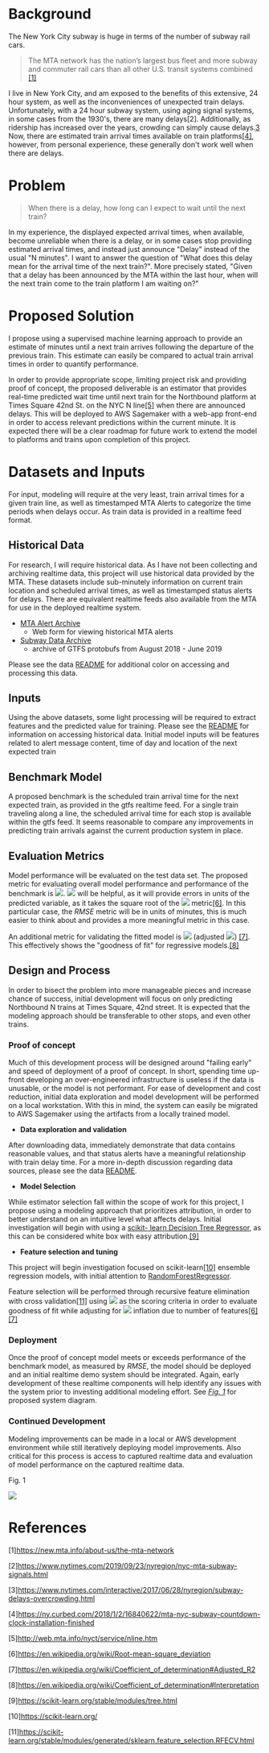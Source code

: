 # Background

The New York City subway is huge in terms of the number of subway rail cars.

>The MTA network has the nation’s largest bus fleet and more subway and commuter rail cars than all other U.S. transit systems combined [[1]](#footnote_1)

I live in New York City, and am exposed to the benefits of this extensive, 24 hour system, as well as the inconveniences of unexpected train delays.
Unfortunately, with a 24 hour subway system, using aging signal systems, in some cases from the 1930's, there are many delays[2]. Additionally, as ridership has increased over the years, crowding can simply cause delays.[3](#footnote_3) Now, there are estimated train arrival times available on train platforms[[4]](#footnote_4), however, from personal experience, these generally don't work well when there are delays.

# Problem

>When there is a delay, how long can I expect to wait until the next train?

In my experience, the displayed expected arrival times, when available, become unreliable when there is a delay, or in some cases stop providing estimated arrival times, and instead just announce "Delay" instead of the usual "N minutes".  I want to answer the question of "What does this delay mean for the arrival time of the next train?".  More precisely stated, "Given that a delay has been announced by the MTA within the last hour, when will the next train come to the train platform I am waiting on?"


# Proposed Solution

I propose using a supervised machine learning approach to provide an estimate of minutes until a next train arrives following the departure of the previous train.  This estimate can easily be compared to actual train arrival times in order to quantify performance.

In order to provide appropriate scope, limiting project risk and providing proof of concept, the proposed deliverable is an estimator that provides real-time predicted wait time until next train for the Northbound platform at Times Square 42nd St. on the NYC N line[[5]](#footnote_5) when there are announced delays.  This will be deployed to AWS Sagemaker with a web-app front-end in order to access relevant predictions within the current minute.  It is expected there will be a clear roadmap for future work to extend the model to platforms and trains upon completion of this project.


# Datasets and Inputs

For input, modeling will require at the very least, train arrival times for a given train line, as well as timestamped MTA Alerts to categorize the time periods when delays occur.  As train data is provided in a realtime feed format.

## Historical Data
For research, I will require historical data.  As I have not been collecting and archiving realtime data, this project will use historical data provided by the MTA.  These datasets include sub-minutely information on current train location and scheduled arrival times, as well as timestamped status alerts for delays.  There are equivalent realtime feeds also available from the MTA for use in the deployed realtime system.

- [MTA Alert Archive](https://m.mymtaalerts.com/archive)
    - Web form for viewing historical MTA alerts
- [Subway Data Archive](http://web.mta.info/developers/data/archives.html)
    - archive of GTFS protobufs from August 2018 - June 2019
    
Please see the data [README](#docs/Data_README.md) for additional color on accessing and processing this data.

## Inputs
Using the above datasets, some light processing will be required to extract features and the predicted value for training.  Please see the [README](README.md) for information on accessing historical data.  Initial model inputs will be features related to alert message content, time of day and location of the next expected train


## Benchmark Model

A proposed benchmark is the scheduled train arrival time for the next expected train, as provided in the gtfs realtime feed.  For a single train traveling along a line, the scheduled arrival time for each stop is available within the gtfs feed.  It seems reasonable to compare any improvements in predicting train arrivals against the current production system in place.


## Evaluation Metrics
 
Model performance will be evaluated on the test data set.  The proposed metric for evaluating overall model performance and performance of the benchmark is <img src="https://render.githubusercontent.com/render/math?math=RMSE">.  <img src="https://render.githubusercontent.com/render/math?math=RMSE"> will be helpful, as it will provide errors in units of the predicted variable, as it takes the square root of the <img src="https://render.githubusercontent.com/render/math?math=MSE"> metric[[6]](#footnote_6).  In this particular case, the $RMSE$ metric will be in units of minutes, this is much easier to think about and provides a more meaningful metric in this case.

An additional metric for validating the fitted model is <img src="https://render.githubusercontent.com/render/math?math=R_{adj}^{2}"> (adjusted <img src="https://render.githubusercontent.com/render/math?math=R^{2}">)  [[7]](#footnote_7).  This effectively shows the "goodness of fit" for regressive models.[[8]](#footnote_8)

## Design and Process

In order to bisect the problem into more manageable pieces and increase chance of success, initial development will focus on only predicting Northbound N trains at Times Square, 42nd street.  It is expected that the modeling approach should be transferable to other stops, and even other trains.

### Proof of concept
Much of this development process will be designed around "failing early" and speed of deployment of a proof of concept.  In short, spending time up-front developing an over-engineered infrastructure is useless if the data is unusable, or the model is not performant.  For ease of development and cost reduction, initial data exploration and model development will be performed on a local workstation.  With this in mind, the system can easily be migrated to AWS Sagemaker using the artifacts from a locally trained model.

- **Data exploration and validation**

After downloading data, immediately demonstrate that data contains reasonable values, and that status alerts have a meaningful relationship with train delay time.
For a more in-depth discussion regarding data sources, please see the data [README](#docs/Data_README.md).

- **Model Selection**

While estimator selection fall within the scope of work for this project, I propose using a modeling approach that prioritizes attribution, in order to better understand on an intuitive level what affects delays.  Initial investigation will begin with using a [scikit- learn Decision Tree Regressor](https://scikit-learn.org/stable/modules/tree.html#regression), as this can be considered white box with easy attribution.[[9]](#footnote_9)

- **Feature selection and tuning**

This project will begin investigation focused on scikit-learn[[10]](#footnote_10) ensemble regression models, with initial attention to [RandomForestRegressor](https://scikit-learn.org/stable/modules/generated/sklearn.ensemble.RandomForestRegressor.html).

Feature selection will be performed through recursive feature elimination with cross validation[[11]](#footnote_11) using <img src="https://render.githubusercontent.com/render/math?math=R^{2}"> as the scoring criteria in order to evaluate goodness of fit while adjusting for <img src="https://render.githubusercontent.com/render/math?math=R^{2}"> inflation due to number of features[[6]]($footnote_6)[[7]](#footnote_7)


### Deployment
Once the proof of concept model meets or exceeds performance of the benchmark model, as measured by $RMSE$, the model should be deployed and an initial realtime demo system should be integrated.  Again, early development of these realtime components will help identify any issues with the system prior to investing additional modeling effort. See [*Fig. 1*](#fig_1) for proposed system diagram.

### Continued Development

Modeling improvements can be made in a local or AWS development environment while still iteratively deploying model improvements.  Also critical for this process is access to captured realtime data and evaluation of model performance on the captured realtime data.



<p>Fig. 1</p>
<img src="docs/files/Proposed System.bmp">

# References
[1]<a id="footnote_1">https://new.mta.info/about-us/the-mta-network</a>

[2]<a id="footnote_2">https://www.nytimes.com/2019/09/23/nyregion/nyc-mta-subway-signals.html</a>

[3]<a id="footnote_3">https://www.nytimes.com/interactive/2017/06/28/nyregion/subway-delays-overcrowding.html </a>

[4]<a id="footnote_4">https://ny.curbed.com/2018/1/2/16840622/mta-nyc-subway-countdown-clock-installation-finished</a>

[5]<a id="footnote_5">http://web.mta.info/nyct/service/nline.htm</a>

[6]<a id="footnote_6">https://en.wikipedia.org/wiki/Root-mean-square_deviation</a>

[7]<a id="footnote_7">https://en.wikipedia.org/wiki/Coefficient_of_determination#Adjusted_R2</a>

[8]<a id="footnote_8">https://en.wikipedia.org/wiki/Coefficient_of_determination#Interpretation</a>

[9]<a id="footnote_9">https://scikit-learn.org/stable/modules/tree.html </a>

[10]<a id="footnote_10">https://scikit-learn.org/</a>

[11]<a id="footnote_11">https://scikit-learn.org/stable/modules/generated/sklearn.feature_selection.RFECV.html</a>
